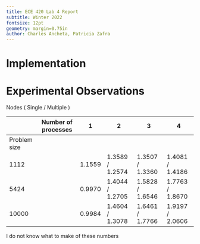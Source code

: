 ```yaml
---
title: ECE 420 Lab 4 Report
subtitle: Winter 2022
fontsize: 12pt
geometry: margin=0.75in
author: Charles Ancheta, Patricia Zafra
---
```


# Implementation

# Experimental Observations

Nodes ( Single / Multiple )

|              | Number of processes | 1      | 2               | 3               | 4               |
| ------------ | ------------------- | ------ | --------------- | --------------- | --------------- |
| Problem size |                     |        |                 |                 |                 |
| 1112         |                     | 1.1559 | 1.3589 / 1.2574 | 1.3507 / 1.3360 | 1.4081 / 1.4186 |
| 5424         |                     | 0.9970 | 1.4044 / 1.2705 | 1.5828 / 1.6546 | 1.7763 / 1.8670 |
| 10000        |                     | 0.9984 | 1.4604 / 1.3078 | 1.6461 / 1.7766 | 1.9197 / 2.0606 |

I do not know what to make of these numbers

##
